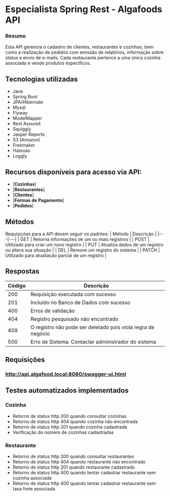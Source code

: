 # Especialista Spring Rest - Algafoods API

### Resumo
Esta API gerencia o cadastro de clientes, restaurantes e cozinhas, bem como a realização de pedidos com emissão de relatórios, informação sobre status e envio de e-mails.
Cada restaurante pertence a uma única cozinha associada e vende produtos específicos.

## Tecnologias utilizadas
* Java
* Spring Boot
* JPA/Hibernate
* Mysql
* Flyway
* ModelMapper
* Rest Assured
* Squiggly
* Jasper Reports
* S3 (Amazon)
* Freemaker
* Hateoas
* Loggly

## Recursos disponíveis para acesso via API:
* [**Cozinhas**]
* [**Restaurantes**]
* [**Clientes**]
* [**Formas de Pagamento**]
* [**Pedidos**]


## Métodos
Requisições para a API devem seguir os padrões:
| Método | Descrição |
|---|---|
| GET | Retorna informações de um ou mais registros |
| POST | Utilizado para criar um novo registro |
| PUT | Atualiza dados de um registro ou altera sua situação |
| DEL | Remove um registro do sistema |
| PATCH | Utilizado para atualiação parcial de um registro |

## Respostas
| Código | Descrição |
|---|---|
| 200 | Requisição executada com sucesso |
| 201 | Incluído no Banco de Dados com sucesso |
| 400 | Erros de validação |
| 404 | Registro pesquisado não encontrado |
| 409 | O registro não pode ser deletado pois viola regra de negócio |
| 500 | Erro de Sistema. Contactar administrador do sistema |

## Requisições

### http://api.algafood.local:8080/swagger-ui.html

## Testes automatizados implementados

### Cozinha
* Retorno de status http 200 quando consultar cozinhas
* Retorno de status http 404 quando cozinha não encontrada
* Retorno de status http 201 quando cozinha cadastrada
* Verificação do número de cozinhas cadastradas

### Restaurante
* Retorno de status http 200 quando consultar restaurantes
* Retorno de status http 404 quando restaurante não encontrado
* Retorno de status http 201 quando restaurante cadastrado
* Retorno de status http 400 quando tentar cadastrar restaurante sem cozinha associada
* Retorno de status http 400 quando tentar cadastrar restaurante sem taxa frete associada

